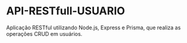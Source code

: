 # API-RESTfull-USUARIO
 Aplicação RESTful utilizando Node.js, Express e Prisma, que realiza as operações CRUD em usuários.

